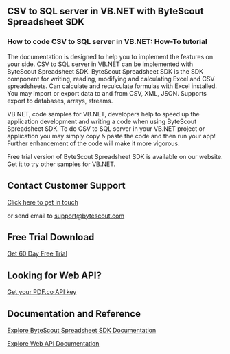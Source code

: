 ## CSV to SQL server in VB.NET with ByteScout Spreadsheet SDK

### How to code CSV to SQL server in VB.NET: How-To tutorial

The documentation is designed to help you to implement the features on your side. CSV to SQL server in VB.NET can be implemented with ByteScout Spreadsheet SDK. ByteScout Spreadsheet SDK is the SDK component for writing, reading, modifying and calculating Excel and CSV spreadsheets. Can calculate and reculculate formulas with Excel installed. You may import or export data to and from CSV, XML, JSON. Supports export to databases, arrays, streams.

VB.NET, code samples for VB.NET, developers help to speed up the application development and writing a code when using ByteScout Spreadsheet SDK. To do CSV to SQL server in your VB.NET project or application you may simply copy & paste the code and then run your app! Further enhancement of the code will make it more vigorous.

Free trial version of ByteScout Spreadsheet SDK is available on our website. Get it to try other samples for VB.NET.

## Contact Customer Support

[Click here to get in touch](https://bytescout.zendesk.com/hc/en-us/requests/new?subject=ByteScout%20Spreadsheet%20SDK%20Question)

or send email to [support@bytescout.com](mailto:support@bytescout.com?subject=ByteScout%20Spreadsheet%20SDK%20Question) 

## Free Trial Download

[Get 60 Day Free Trial](https://bytescout.com/download/web-installer?utm_source=github-readme)

## Looking for Web API? 

[Get your PDF.co API key](https://pdf.co/documentation/api?utm_source=github-readme)

## Documentation and Reference

[Explore ByteScout Spreadsheet SDK Documentation](https://bytescout.com/documentation/index.html?utm_source=github-readme)

[Explore Web API Documentation](https://pdf.co/documentation/api?utm_source=github-readme)